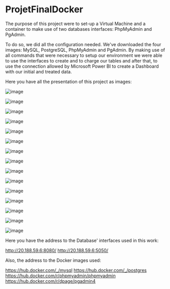 # ProjetFinalDocker

The purpose of this project were to set-up a Virtual Machine and a container to make use of two databases interfaces: PhpMyAdmin and PgAdmin.

To do so, we did all the configuration needed. We've downloaded the four images: MySQL, PostgreSQL, PhpMyAdmin and PgAdmin. By making use of all commands that were necessary to setup our environment we were able to use the interfaces to create and to charge our tables and after that, to use the connection allowed by Microsoft Power BI to create a Dashboard with our initial and treated data.

Here you have all the presentation of this project as images:

![image](https://user-images.githubusercontent.com/71143254/155786208-41335dbc-c97c-437d-ab84-4f11fd5fd37f.png)

![image](https://user-images.githubusercontent.com/71143254/155786335-2cf3690f-1243-4211-a9db-756de4be0654.png)

![image](https://user-images.githubusercontent.com/71143254/155786345-1518eba8-efb7-4d77-af91-bf65c7b97f9f.png)

![image](https://user-images.githubusercontent.com/71143254/155786359-8561a88e-8514-4907-93b0-4b54d3871c5c.png)

![image](https://user-images.githubusercontent.com/71143254/155786373-2fc8d137-84b8-41c7-b5cf-6690fdc39fb4.png)

![image](https://user-images.githubusercontent.com/71143254/155786387-146020c0-fb06-4117-8f7b-ccf0346eca3f.png)

![image](https://user-images.githubusercontent.com/71143254/155786393-dcb97239-a59a-42d4-8516-647dbb9701a2.png)

![image](https://user-images.githubusercontent.com/71143254/155786401-be6ca772-e6e0-4b9f-ad08-04787a940eb3.png)

![image](https://user-images.githubusercontent.com/71143254/155786427-339162d6-636e-4b24-857f-d9bdc0446c63.png)

![image](https://user-images.githubusercontent.com/71143254/155786440-402458a2-8995-44bc-ad65-c0abd811acba.png)

![image](https://user-images.githubusercontent.com/71143254/155786449-89cb0a55-047c-45f9-9583-8d5846954a14.png)

![image](https://user-images.githubusercontent.com/71143254/155786458-b59366f4-b1cd-43d1-b955-633122d843f7.png)

![image](https://user-images.githubusercontent.com/71143254/155786478-3609ab38-5081-486e-954e-103dce69764a.png)

![image](https://user-images.githubusercontent.com/71143254/155786499-27723b3a-259d-474f-919a-4500028ea2a7.png)

![image](https://user-images.githubusercontent.com/71143254/155786512-4770e099-9fe3-4e21-9c47-e7c5c8bb23b3.png)


Here you have the address to the Database' interfaces used in this work:

http://20.188.59.6:8080/
http://20.188.59.6:5050/

Also, the address to the Docker images used:

https://hub.docker.com/_/mysql
https://hub.docker.com/_/postgres
https://hub.docker.com/r/phpmyadmin/phpmyadmin
https://hub.docker.com/r/dpage/pgadmin4




